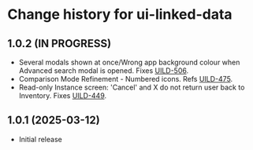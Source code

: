 # Change history for ui-linked-data

## 1.0.2 (IN PROGRESS)
* Several modals shown at once/Wrong app background colour when Advanced search modal is opened. Fixes [UILD-506]. 
* Comparison Mode Refinement - Numbered icons. Refs [UILD-475].
* Read-only Instance screen: 'Cancel' and X do not return user back to Inventory. Fixes [UILD-449].

[UILD-506]:https://folio-org.atlassian.net/browse/UILD-506
[UILD-475]:https://folio-org.atlassian.net/browse/UILD-475
[UILD-449]:https://folio-org.atlassian.net/browse/UILD-449

## 1.0.1 (2025-03-12)
* Initial release
